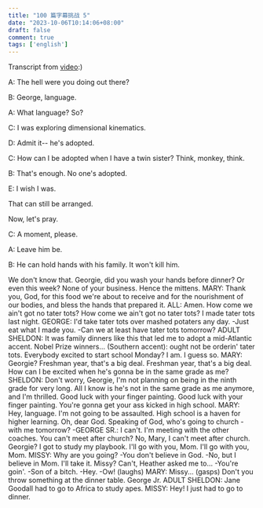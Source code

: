```yaml
---
title: "100 篇字幕挑战 5"
date: "2023-10-06T10:14:06+08:00"
draft: false
comment: true
tags: ['english']
---
```


Transcript from [video](https://www.youtube.com/watch?v=8t_qFivFGaM):)

A: The hell were you doing out there?

B: George, language.

A: What language? So?

C: I was exploring dimensional kinematics.

D: Admit it-- he's adopted.

C: How can I be adopted when I have a twin sister? Think, monkey, think.

B: That's enough. No one's adopted.

E: I wish I was.

That can still be arranged.

Now, let's pray.

C: A moment, please.

A: Leave him be. 

B: He can hold hands with his family. It won't kill him.

We don't know that.
Georgie, did you wash your hands before dinner?
Or even this week?
None of your business.
Hence the mittens.
MARY: Thank you, God, for this food
we're about to receive and for the nourishment of our bodies,
and bless the hands that prepared it.
ALL: Amen.
How come we ain't got no tater tots?
How come we ain't got no tater tots?
I made tater tots last night.
GEORGE: I'd take tater tots
over mashed potaters any day.
-Just eat what I made you. -Can we at least
have tater tots tomorrow?
ADULT SHELDON: It was family dinners like this
that led me to adopt a mid-Atlantic accent.
Nobel Prize winners...
(Southern accent): ought not be orderin' tater tots.
Everybody excited to start school Monday?
I am.
I guess so.
MARY: Georgie?
Freshman year, that's a big deal.
Freshman year, that's a big deal.
How can I be excited when he's gonna be
in the same grade as me?
SHELDON: Don't worry, Georgie, I'm not planning
on being in the ninth grade for very long.
All I know is he's not in the same grade as me anymore,
and I'm thrilled.
Good luck with your finger painting.
Good luck with your finger painting.
You're gonna get your ass kicked in high school.
MARY: Hey, language.
I'm not going to be assaulted.
High school is a haven for higher learning.
Oh, dear God.
Speaking of God, who's going to church
-with me tomorrow? -GEORGE SR.: I can't.
I'm meeting with the other coaches.
You can't meet after church?
No, Mary, I can't meet after church.
Georgie?
I got to study my playbook.
I'll go with you, Mom.
I'll go with you, Mom.
MISSY: Why are you going?
-You don't believe in God. -No,
but I believe in Mom.
I'll take it. Missy?
Can't, Heather asked me to...
-You're goin'. -Son of a bitch.
-Hey. -Ow!
(laughs)
MARY: Missy... (gasps) Don't you
throw something at the dinner table. George Jr.
ADULT SHELDON: Jane Goodall had to go to Africa to study apes.
MISSY: Hey!
I just had to go to dinner.


